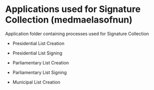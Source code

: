 # Applications used for Signature Collection (medmaelasofnun)

Application folder containing processes used for Signature Collection

- Presidential List Creation
- Presidential List Signing

- Parliamentary List Creation
- Parliamentary List Signing

- Municipal List Creation
